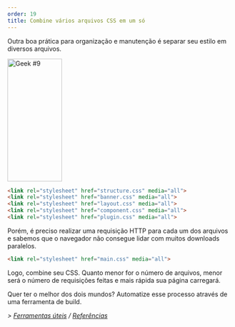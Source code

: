 ```yaml
---
order: 19
title: Combine vários arquivos CSS em um só
---
```


Outra boa prática para organização e manutenção é separar seu estilo em diversos arquivos.

<div class="img-right">
  <img id="geek-9" class="icos-geek" src="http://browserdiet.com/en/assets/img/9.png" alt="Geek #9" width="122" height="275" />
</div>

```html
<link rel="stylesheet" href="structure.css" media="all">
<link rel="stylesheet" href="banner.css" media="all">
<link rel="stylesheet" href="layout.css" media="all">
<link rel="stylesheet" href="component.css" media="all">
<link rel="stylesheet" href="plugin.css" media="all">
```

Porém, é preciso realizar uma requisição HTTP para cada um dos arquivos e sabemos que o navegador não consegue lidar com muitos downloads paralelos.

```html
<link rel="stylesheet" href="main.css" media="all">
```

Logo, combine seu CSS. Quanto menor for o número de arquivos, menor será o número de requisições feitas e mais rápida sua página carregará.

Quer ter o melhor dos dois mundos? Automatize esse processo através de uma ferramenta de build.

*> [Ferramentas úteis](https://github.com/zenorocha/browser-diet/wiki/Tools#wiki-combining-multiple-css-files) / [Referências](https://github.com/zenorocha/browser-diet/wiki/References#combining-multiple-css-files)*
